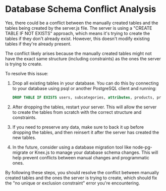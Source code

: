 # Database Schema Conflict Analysis

Yes, there could be a conflict between the manually created tables and the tables being created by the server.js file. The server is using a "CREATE TABLE IF NOT EXISTS" approach, which means it's trying to create the tables if they don't already exist. However, this doesn't modify existing tables if they're already present.

The conflict likely arises because the manually created tables might not have the exact same structure (including constraints) as the ones the server is trying to create.

To resolve this issue:

1. Drop all existing tables in your database. You can do this by connecting to your database using psql or another PostgreSQL client and running:

   ```sql
   DROP TABLE IF EXISTS users, subcategories, attributes, products, prompts, llm_configs CASCADE;
   ```

2. After dropping the tables, restart your server. This will allow the server to create the tables from scratch with the correct structure and constraints.

3. If you need to preserve any data, make sure to back it up before dropping the tables, and then reinsert it after the server has created the new tables.

4. In the future, consider using a database migration tool like node-pg-migrate or Knex.js to manage your database schema changes. This will help prevent conflicts between manual changes and programmatic ones.

By following these steps, you should resolve the conflict between manually created tables and the ones the server is trying to create, which should fix the "no unique or exclusion constraint" error you're encountering.